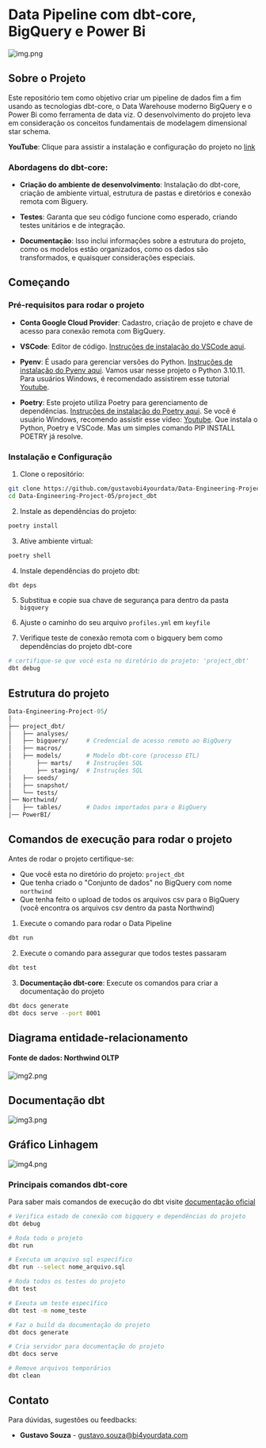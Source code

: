 # Data Pipeline com dbt-core, BigQuery e Power Bi

![img.png](image/Data-Engineering-Project-05.png)

## Sobre o Projeto

Este repositório tem como objetivo criar um pipeline de dados fim a fim usando as tecnologias dbt-core, o Data Warehouse moderno BigQuery e o Power Bi como ferramenta de data viz.
O desenvolvimento do projeto leva em consideração os conceitos fundamentais de modelagem dimensional star schema.

**YouTube**: Clique para assistir a instalação e configuração do projeto no [link](https://youtu.be/M-CgBBcNgfM?si=mPnnj8s2NDICzMj5)

### Abordagens do dbt-core:

* **Criação do ambiente de desenvolvimento**: Instalação do dbt-core, criação de ambiente virtual, estrutura de pastas e diretórios e conexão remota com Biguery.

* **Testes**: Garanta que seu código funcione como esperado, criando testes unitários e de integração.

* **Documentação**: Isso inclui informações sobre a estrutura do projeto, como os modelos estão organizados, como os dados são transformados, e quaisquer considerações especiais.

## Começando

### Pré-requisitos para rodar o projeto

* **Conta Google Cloud Provider**: Cadastro, criação de projeto e chave de acesso para conexão remota com BigQuery.

* **VSCode**: Editor de código. [Instruções de instalação do VSCode aqui](https://code.visualstudio.com/download).

* **Pyenv**: É usado para gerenciar versões do Python. [Instruções de instalação do Pyenv aqui](https://github.com/pyenv/pyenv#installation). Vamos usar nesse projeto o Python 3.10.11. Para usuários Windows, é recomendado assistirem esse tutorial [Youtube](https://www.youtube.com/watch?v=TkcqjLu1dgA).

* **Poetry**: Este projeto utiliza Poetry para gerenciamento de dependências. [Instruções de instalação do Poetry aqui](https://python-poetry.org/docs/#installation). Se você é usuário Windows, recomendo assistir esse vídeo: [Youtube](https://www.youtube.com/watch?v=BuepZYn1xT8). Que instala o Python, Poetry e VSCode. Mas um simples comando PIP INSTALL POETRY já resolve.

### Instalação e Configuração

1. Clone o repositório:

```bash
git clone https://github.com/gustavobi4yourdata/Data-Engineering-Project-05.git
cd Data-Engineering-Project-05/project_dbt
```

2. Instale as dependências do projeto:

```bash
poetry install
```

3. Ative ambiente virtual:

```bash
poetry shell
```

4. Instale dependências do projeto dbt:

```bash
dbt deps
```
5. Substitua e copie sua chave de segurança para dentro da pasta `bigquery`

6. Ajuste o caminho do seu arquivo `profiles.yml` em `keyfile`

7. Verifique teste de conexão remota com o bigquery bem como dependências do projeto dbt-core

```bash
# certifique-se que você esta no diretório do projeto: 'project_dbt'
dbt debug
```

## Estrutura do projeto

```graphql
Data-Engineering-Project-05/
│
├── project_dbt/
│   ├── analyses/
│   ├── bigquery/     # Credencial de acesso remoto ao BigQuery
│   ├── macros/
│   ├── models/       # Modelo dbt-core (processo ETL)
│       ├── marts/    # Instruções SQL
│       ├── staging/  # Instruções SQL
│   ├── seeds/
│   ├── snapshot/
│   └── tests/
│── Northwind/
│   ├── tables/       # Dados importados para o BigQuery
│── PowerBI/
```

## Comandos de execução para rodar o projeto
Antes de rodar o projeto certifique-se:
*  Que você esta no diretório do projeto: `project_dbt` 
*  Que tenha criado o "Conjunto de dados" no BigQuery com nome `northwind`
*  Que tenha feito o upload de todos os arquivos csv para o BigQuery (você encontra os arquivos csv dentro da pasta Northwind)

1. Execute o comando para rodar o Data Pipeline
```bash
dbt run
```

2. Execute o comando para assegurar que todos testes passaram
```bash
dbt test
```

3. **Documentação dbt-core**: Execute os comandos para criar a documentação do projeto
```bash
dbt docs generate
dbt docs serve --port 8001
```

## Diagrama entidade-relacionamento
#### Fonte de dados: **Northwind OLTP**  
![img2.png](image/ER.png)

## Documentação dbt
![img3.png](image/Documentation-dbt.png)

## Gráfico Linhagem
![img4.png](image/Lineage-graph-dbt.png)

### Principais comandos dbt-core

Para saber mais comandos de execução do dbt visite [documentação oficial](https://docs.getdbt.com/docs/collaborate/documentation)

```bash
# Verifica estado de conexão com bigquery e dependências do projeto
dbt debug
```

```bash
# Roda todo o projeto
dbt run
```

```bash
# Executa um arquivo sql específico
dbt run --select nome_arquivo.sql
```

```bash
# Roda todos os testes do projeto
dbt test
```

```bash
# Exeuta um teste específico
dbt test -m nome_teste
```

```bash
# Faz o build da documentação do projeto
dbt docs generate
```

```bash
# Cria servidor para documentação do projeto
dbt docs serve
```
```bash
# Remove arquivos temporários
dbt clean
```
## Contato

Para dúvidas, sugestões ou feedbacks:

* **Gustavo Souza** - [gustavo.souza@bi4yourdata.com](mailto:gustavo.souza@bi4yourdata.com) 